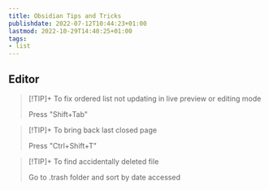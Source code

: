 ```yaml
---
title: Obsidian Tips and Tricks
publishdate: 2022-07-12T10:44:23+01:00
lastmod: 2022-10-29T14:40:25+01:00
tags: 
- list
---
```








## Editor



>[!TIP]+ To fix ordered list not updating in live preview or editing mode
> 
>Press "Shift+Tab"


>[!TIP]+ To bring back last closed page
> 
>Press "Ctrl+Shift+T"


>[!TIP]+ To find accidentally deleted file
> 
>Go to .trash folder and sort by date accessed
>






